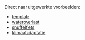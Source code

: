 Direct naar uitgewerkte voorbeelden: 
+ [template](metamorphoses_voorbeeld_template.md) 
+ [wateroverlast](metamorphoses_voorbeeld_wateroverlast.md) 
+ [snuffelfiets](metamorphoses_voorbeeld_snuffelfiets.md) 
+ [klimaatadaptatie](metamorphoses_voorbeeld_klimaatadaptatie.md)
